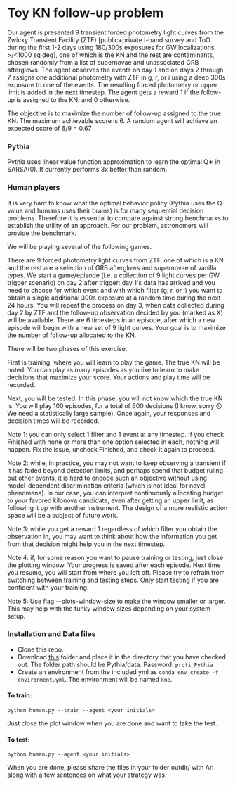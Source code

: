 # Toy KN follow-up problem
Our agent is presented 9 transient forced photometry light curves from the Zwicky Transient Facility (ZTF) [public+private i-band survey and ToO during the first 1-2 days using 180/300s exposures for GW localizations >/<1000 sq deg], one of which is the KN and the rest are contaminants, chosen randomly from a list of supernovae and unassociated GRB afterglows. The agent observes the events on day 1 and on days 2 through 7 assigns one additional photometry with ZTF in g, r, or i using a deep 300s exposure to one of the events. The resulting forced photometry or upper limit is added in the next timestep. The agent gets a reward 1 if the follow-up is assigned to the KN, and 0 otherwise. 

The objective is to maximize the number of follow-up assigned to the true KN. The maximum achievable score is 6. A random agent will achieve an expected score of 6/9 = 0.67

### Pythia
Pythia uses linear value function approximation to learn the optimal Q∗ in SARSA(0). It currently performs 3x better than random.

### Human players
It is very hard to know what the optimal behavior policy (Pythia uses the Q-value and humans uses their brains) is for many sequential decision problems. Therefore it is essential to compare against strong benchmarks to establish the utility of an approach. For our problem, astronomers will provide the benchmark.

We will be playing several of the following games.

There are 9 forced photometry light curves from ZTF, one of which is a KN and the rest are a selection of GRB afterglows and supernovae of vanilla types. We start a game/episode (i.e. a collection of 9 light curves per GW trigger scenario) on day 2 after trigger: day 1's data has arrived and you need to choose for which event and with which filter (g, r, or i) you want to obtain a single additional 300s exposure at a random time during the next 24 hours. You will repeat the process on day 3, when data collected during day 2 by ZTF and the follow-up observation decided by you (marked as X) will be available. There are 6 timesteps in an episode, after which a new episode will begin with a new set of 9 light curves. Your goal is to maximize the number of follow-up allocated to the KN.

There will be two phases of this exercise.

First is training, where you will learn to play the game. The true KN will be noted. You can play as many episodes as you like to learn to make decisions that maximize your score. Your actions and play time will be recorded.

Next, you will be tested. In this phase, you will not know which the true KN is. You will play 100 episodes, for a total of 600 decisions (I know, sorry :disappointed: We need a statistically large sample). Once again, your responses and decision times will be recorded.

Note 1: you can only select 1 filter and 1 event at any timestep. If you check Finished with none or more than one option selected in each, nothing will happen. Fix the issue, uncheck Finished, and check it again to proceed.

Note 2: while, in practice, you may not want to keep observing a transient if it has faded beyond detection limits, and perhaps spend that budget ruling out other events, it is hard to encode such an objective without using model-dependent discrimination criteria (which is not ideal for novel phenomena). In our case, you can interpret continuously allocating budget to your favored kilonova candidate, even after getting an upper limit, as following it up with another instrument. The design of a more realistic action space will be a subject of future work.

Note 3: while you get a reward 1 regardless of which filter you obtain the observation in, you may want to think about how the information you get from that decision might help you in the next timestep.

Note 4: if, for some reason you want to pause training or testing, just close the plotting window. Your progress is saved after each episode. Next time you resume, you will start from where you left off. Please try to refrain from switching between training and testing steps. Only start testing if you are confident with your training.

Note 5: Use flag --plots-window-size <float> to make the window smaller or larger. This may help with the funky window sizes depending on your system setup.

### Installation and Data files

* Clone this repo.
* Download [this](https://1drv.ms/u/s!At8xIP1B4oiJi-cSo5g2jJbBE_Bi5A?e=mBOVNp) folder and place it in the directory that you have checked out. The folder path should be Pythia/data.
Password: `proti_Pythia`
* Create an environment from the included yml as `conda env create -f environment.yml`. The environment will be named `kne`.

#### To train:
`python human.py --train --agent <your initials>`

Just close the plot window when you are done and want to take the test.

#### To test:
`python human.py --agent <your initials>`

When you are done, please share the files in your folder outdir/<your initials> with Ari along with a few sentences on what your strategy was. 

